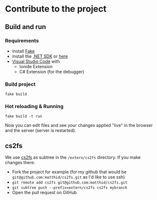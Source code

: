 # Contribute to the project

## Build and run

### Requirements

* Install [Fake](https://fake.build/fake-gettingstarted.html)
* Install the [.NET SDK](https://www.microsoft.com/net/download) or [here](https://www.microsoft.com/net/download/visual-studio-sdks)
* [Visual Studio Code](https://code.visualstudio.com/download) with
  * Ionide Extension
  * C# Extension (for the debugger)

### Build project

`fake build`

### Hot reloading & Running

`fake build -t run`

Now you can edit files and see your changes applied "live" in the browser and the server (server is restarted).

## cs2fs

We use [cs2fs](https://github.com/jindraivanek/cs2fs) as subtree in the `/extern/cs2fs` directory.
If you make changes there:

* Fork the project for example (for my github that would be `git@github.com:matthid/cs2fs.git` as I'd like to use ssh)
* `git remote add cs2fs git@github.com:matthid/cs2fs.git`
* `git subtree push --prefix=extern/cs2fs cs2fs mybranch`
* Open the pull request on GitHub
